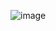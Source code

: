 ![image](https://github.com/companyakis/flutter-bootcamp-2024/assets/77589867/e0559e45-c01c-4d38-a012-7598dc1e75f4)
